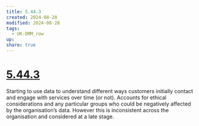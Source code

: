 ```yaml
---
title: 5.44.3
created: 2024-08-28
modified: 2024-08-28
tags:
  - UK-DMM_row
up: 
share: true
---
```

# [5.44.3](5.44.3.md)

Starting to use data to understand different ways customers initially contact and engage with services over time (or not). Accounts for ethical considerations and any particular groups who could be negatively affected by the organisation’s data. However this is inconsistent across the organisation and considered at a late stage.
